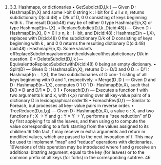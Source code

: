1. 3.3. Hashmaps, or dictionaries
• GetSubdict(D,l,k ) — Given D : HashmapE(n,X) and some l-bit
0
string k : l·bit for 0 ≤ l ≤ n, returns subdictionary D(cid:48) = D/k of D,
0 0
consisting of keys beginning with k . The result D(cid:48) may be of either
0
type HashmapE(n,X) or type HashmapE(n−l,X).
• ReplaceSubdict(D,l,k ,D(cid:48)) — Given D : HashmapE(n,X), 0 ≤
0
l ≤ n, k : l · bit, and D(cid:48) : HashmapE(n − l,X), replaces with D(cid:48)
0
the subdictionary D/k of D consisting of keys beginning with k , and
0 0
returns the resulting dictionary D(cid:48)(cid:48) : HashmapE(n,X). Some variants
ofReplaceSubdictmayalsoreturntheoldvalueofthesubdictionary
D/k in question.
0
• DeleteSubdict(D,l,k )—EquivalenttoReplaceSubdictwithD(cid:48)
0
being an empty dictionary.
• Split(D) — Given D : HashmapE(n,X), returns D := D/0 and
0
D := D/1 : HashmapE(n − 1,X), the two subdictionaries of D con-
1
sisting of all keys beginning with 0 and 1, respectively.
• Merge(D ,D ) — Given D and D : HashmapE(n−1,X), computes
0 1 0 1
D : HashmapE(n,X), such that D/0 = D and D/1 = D .
0 1
• Foreach(D,f) — Executes a function f with two arguments k and
x, with (k,x) running over all key-value pairs of a dictionary D in
lexicographical order.18
• ForeachRev(D,f) — Similar to Foreach, but processes all key-
value pairs in reverse order.
• TreeReduce(D,o,f,g) — Given D : HashmapE(n,X), a value o : X,
and two functions f : X → Y and g : Y × Y → Y, performs a “tree
reduction” of D by first applying f to all the leaves, and then using g
to compute the value corresponding to a fork starting from the values
assigned to its children.19
18In fact, f may receive m extra arguments and return m modified values, which are
passed to the next invocation of f. This may be used to implement “map” and “reduce”
operations with dictionaries.
19Versions of this operation may be introduced where f and g receive an additional
bitstring argument, equal to the key (for leaves) or to the common prefix of all keys (for
forks) in the corresponding subtree.
46

